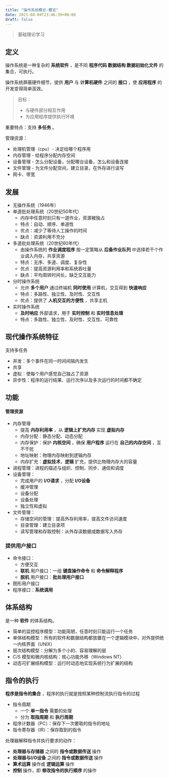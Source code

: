 ```yaml
---
title: "操作系统概论-概览"
date: 2021-04-04T23:46:39+08:00
draft: false
---
```

> 基础理论学习
## 定义
操作系统是一种复杂的 **系统软件** ，是不同 **程序代码 数据结构 数据初始化文件** 的集合，可执行。

操作系统屏蔽硬件细节，提供 **用户** 与 **计算机硬件** 之间的 **接口** ，使 **应用程序** 的开发变得简单高效。

> 目标：
> * 与硬件部分相互作用
> * 为应用程序提供执行环境

重要特点：支持 **多任务** 。

管理资源：
* 处理机管理（cpu）- 决定给哪个程序用
* 内存管理 - 给程序分配内存空间
* 设备管理 - 怎么分配设备，分配哪台设备，怎么和设备连接
* 文件管理 - 为文件分配空间，建立目录，在外存进行读写
* 网卡、带宽

## 发展
* 无操作系统（1946年）
* 单道批处理系统（20世纪50年代）
    * 内存中任意时刻只有一道作业，资源被独占
    * 特点：自动、顺序、单道性
    * 优点：减少了等待人工操作的时间
    * 缺点：资源利用不充分
* 多道批处理系统（20世纪60年代）
    * 由操作系统的 **作业调度程序** 按一定策略从 **后备作业队列** 中选择若干个作业调入内存，共享资源
    * 特点：无序、多道、调度、复杂性
    * 优点：提高资源利用率和系统吞吐量
    * 缺点：平均周转时间长，缺乏交互能力
* 分时操作系统
    * 允许 **多个用户** 通过终端机 **同时使用** 计算机，交互得到 **快速响应**
    * 特点：多路性、独立性、及时性、交互性
    * 优点：提供了 **人机交互的方便性** ，共享主机
* 实时操作系统
    * **及时响应** 外部请求，用于 **实时控制** 和 **实时信息处理**
    * 特点：多路性、独立性、及时性、交互性、可靠性

## 现代操作系统特征
支持多任务

* 并发：多个事件在同一时间间隔内发生
* 共享
* 虚拟：使每个用户感觉自己独占了资源
* 异步性：程序的运行结果、运行次序以及多次运行的时间都不确定

## 功能
#### 管理资源
* 内存管理
    * 提高 **内存利用率** ，从 **逻辑上扩充内存** 实现 **虚拟内存**
    * 内存分配：静态分配、动态分配
    * 内存保护：保护 **内核空间** ，确保 **用户程序** 运行在 **自己的内存空间** ，互不干扰
    * 地址映射：物理内存映射到逻辑内存
    * 内存扩充：**虚拟技术**，**逻辑** 扩充，提供比物理内存大的容量
* 进程管理：进程的描述与组织、控制、同步、通信和调度
* 设备管理：
    * 完成用户的 **I/O请求** ，分配 **I/O设备**
    * 缓冲管理
    * 设备分配
    * 设备处理
    * 独立性和虚拟
* 文件管理：
    * 存储空间的管理：提高外存利用率，提高文件访问速度
    * 目录管理：建立目录项
    * 读写管理和存取控制：从外存读数据或数据写入外存

### 提供用户接口
* 命令接口：
    * 方便交互
    * **联机** 用户接口：一组 **键盘操作命令** 和 **命令解释程序**
    * **脱机** 用户接口：**批处理用户接口**
* 图形用户接口
* 程序接口：**系统调用**

## 体系结构
是一种 **软件** 的体系结构。

* 简单的监控程序模型：功能简陋，任意时刻只能运行一个任务
* 单体结构模型：所有的软件和数据结构都放置在一个逻辑模块中，对外提供统一内核界面（UNIX）
* 层次结构模型：分解为多个小的、容易理解的层
* C/S 模型和微内核结构：核心功能外移（Windows NT）
* 动态可扩展结构模型：运行时动态地实现系统行为扩展的结构

## 指令的执行
**程序是指令的集合** ，程序的执行就是按照某种控制流执行指令的过程

* 指令周期
    * 一个 **单一指令** 需要的处理
    * 分为 **取指周期** 和 **执行周期**
* 程序计数器（PC）：保存下一次要取的指令的地址
* 指令寄存器（IR）：保存取到的指令

处理器解释指令并执行要求的动作：
* **处理器与存储器** 之间的 **指令或数据传送** 操作
* **处理器与I/O设备** 之间的 **指令或数据传送** 操作
* **算术运算** 操作或 **逻辑运算** 操作
* **控制** 操作，即 **修改指令的执行顺序** 的操作
